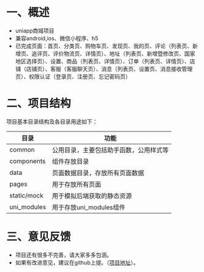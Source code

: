 # 一、概述
* uniapp商城项目
* 兼容android,ios、微信小程序、h5
* 已完成页面：首页、分类页、购物车页、发现页、我的页、评论（列表页、新增页、追评页、评价物流页、详情页）、地址（列表页、新增暨修改页、国家地区选择页）、设置、商品（列表页、详情页）、订单（列表页、详情页）、店铺（店铺页）、客服（客服聊天页）、消息（列表页、设置页、消息接收管理页）、权限认证（登录页、注册页、忘记密码页）

# 二、项目结构
项目基本目录结构及各目录用途如下：

|目录|功能|
|--	|--	|
|common|公用目录，主要包括助手函数，公用样式等|
|components|组件存放目录|
|data|页面数据目录，存放所有页面数据|
|pages|用于存放所有页面|
|static/mock|用于模拟后端获取的静态资源|
|uni_modules|用于存放uni_modules组件|

# 三、意见反馈
* 项目还有很多不完善，请大家多多包涵。
* 如果有改进意见，建议在github上提。（[项目地址](https://github.com/xghell/xg-shop.git )）。


